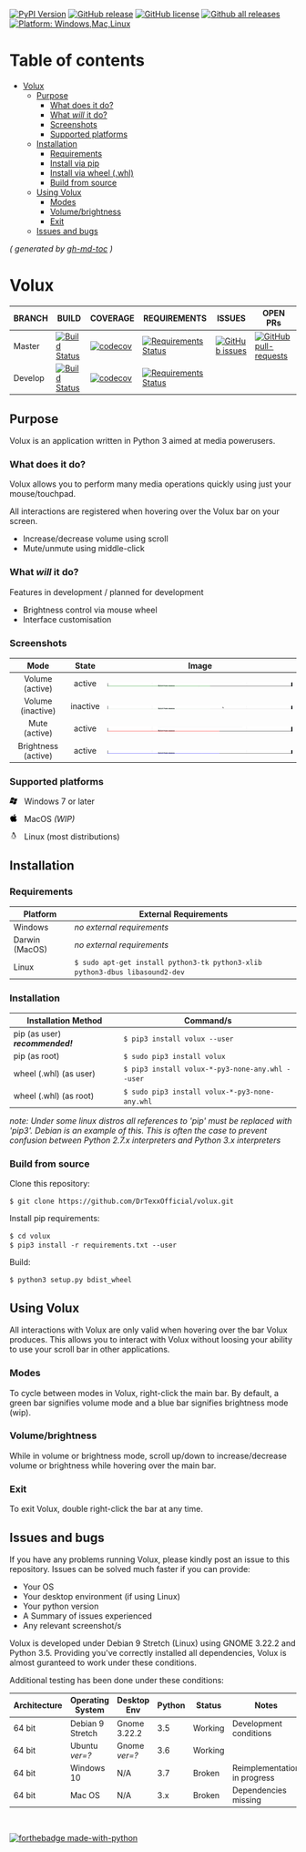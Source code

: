 [![PyPI Version](https://img.shields.io/pypi/v/volux.svg)](https://pypi.python.org/pypi/volux/)
[![GitHub release](https://img.shields.io/github/release-pre/drtexxofficial/volux.svg)](https://GitHub.com/DrTexxOfficial/volux/releases/)
[![GitHub license](https://img.shields.io/github/license/DrTexxOfficial/volux.svg?branch=master)](https://github.com/DrTexxOfficial/volux/blob/master/LICENSE)
[![Github all releases](https://img.shields.io/github/downloads/DrTexxOfficial/volux/total.svg)](https://GitHub.com/DrTexxOfficial/volux/releases/)
[![Platform: Windows,Mac,Linux](https://img.shields.io/badge/Platform-Windows%20%7C%20Mac%20%7C%20Linux-blue.svg)](#)

Table of contents
=================
<!--ts-->
   * [Volux](#volux)
      * [Purpose](#purpose)
         * [What does it do?](#what-does-it-do)
         * [What <em>will</em> it do?](#what-will-it-do)
         * [Screenshots](#screenshots)
         * [Supported platforms](#supported-platforms)
      * [Installation](#installation)
         * [Requirements](#requirements)
         * [Install via pip](#install-via-pip)
         * [Install via wheel (.whl)](#install-via-wheel-whl)
         * [Build from source](#build-from-source)
      * [Using Volux](#using-volux)
         * [Modes](#modes)
         * [Volume/brightness](#volumebrightness)
         * [Exit](#exit)
      * [Issues and bugs](#issues-and-bugs)
<!--te-->
_( generated by [gh-md-toc](https://github.com/ekalinin/github-markdown-toc) )_

# Volux 
| BRANCH  | BUILD | COVERAGE | REQUIREMENTS | ISSUES | OPEN PRs |
| ---     | ---          | ---      | ---          | ---    | ---      |
| Master  | [![Build Status](https://travis-ci.org/DrTexxOfficial/volux.svg?branch=master)](https://travis-ci.org/DrTexxOfficial/volux) | [![codecov](https://codecov.io/gh/DrTexxOfficial/volux/branch/master/graph/badge.svg)](https://codecov.io/gh/DrTexxOfficial/volux) | [![Requirements Status](https://requires.io/github/DrTexxOfficial/volux/requirements.svg?branch=master)](https://requires.io/github/DrTexxOfficial/volux/requirements/?branch=master) | [![GitHub issues](https://img.shields.io/github/issues/DrTexxOfficial/volux.svg?branch=master)](https://GitHub.com/DrTexxOfficial/volux/issues/) | [![GitHub pull-requests](https://img.shields.io/github/issues-pr/DrTexxOfficial/volux.svg?branch=master)](https://GitHub.com/DrTexxOfficial/volux/pull/) |
| Develop | [![Build Status](https://travis-ci.org/DrTexxOfficial/volux.svg?branch=develop)](https://travis-ci.org/DrTexxOfficial/volux) | [![codecov](https://codecov.io/gh/DrTexxOfficial/volux/branch/develop/graph/badge.svg)](https://codecov.io/gh/DrTexxOfficial/volux) | [![Requirements Status](https://requires.io/github/DrTexxOfficial/volux/requirements.svg?branch=develop)](https://requires.io/github/DrTexxOfficial/volux/requirements/?branch=develop)


## Purpose
Volux is an application written in Python 3 aimed at media powerusers.

### What does it do?
Volux allows you to perform many media operations quickly using just your mouse/touchpad.

All interactions are registered when hovering over the Volux bar on your screen.

- Increase/decrease volume using scroll
- Mute/unmute using middle-click

### What _will_ it do?
Features in development / planned for development
- Brightness control via mouse wheel
- Interface customisation

### Screenshots

| Mode                | State    | Image |
| :---:               | :---:    | :---: |
| Volume (active)     | active   | <img src="docs/volume-active.jpg"/> |
| Volume (inactive)   | inactive | <img src="docs/volume-inactive.jpg"/> |
| Mute (active)       | active   | <img src="docs/mute-active.jpg"/> |
| Brightness (active) | active   | <img src="docs/brightness-active.jpg"/> |

### Supported platforms

<img src="docs/Platform_Windows.svg" width="14pt"/>&nbsp;&nbsp; Windows 7 or later

<img src="docs/Platform_Mac.svg" width="14pt"/>&nbsp;&nbsp; MacOS _(WIP)_

<img src="docs/Platform_Linux.svg" width="14pt"/>&nbsp;&nbsp; Linux (most distributions)

## Installation
### Requirements
| Platform       | External Requirements      |
| ---            | ---                        |
| Windows        | _no external requirements_ |
| Darwin (MacOS) | _no external requirements_ |
| Linux          | ```$ sudo apt-get install python3-tk python3-xlib python3-dbus libasound2-dev``` |

### Installation
| Installation Method              | Command/s                                            |
| ---                              | ---                                                  |
| pip (as user) ***recommended!*** | ```$ pip3 install volux --user```                    |
| pip (as root)                    | ```$ sudo pip3 install volux```                      |
| wheel (.whl) (as user)           | ```$ pip3 install volux-*-py3-none-any.whl --user``` |
| wheel (.whl) (as root)           | ```$ sudo pip3 install volux-*-py3-none-any.whl```   |

_note: Under some linux distros all references to 'pip' must be replaced with 'pip3'. Debian is an example of this. This is often the case to prevent confusion between Python 2.7.x interpreters and Python 3.x interpreters_    

### Build from source
Clone this repository:

    $ git clone https://github.com/DrTexxOfficial/volux.git

Install pip requirements:

    $ cd volux
    $ pip3 install -r requirements.txt --user

Build:

    $ python3 setup.py bdist_wheel

## Using Volux
All interactions with Volux are only valid when hovering over the bar Volux produces. This allows you to interact with Volux without loosing your ability to use your scroll bar in other applications.

### Modes
To cycle between modes in Volux, right-click the main bar. By default, a green bar signifies volume mode and a blue bar signifies brightness mode (wip).

### Volume/brightness
While in volume or brightness mode, scroll up/down to increase/decrease volume or brightness while hovering over the main bar.

### Exit
To exit Volux, double right-click the bar at any time.

## Issues and bugs
If you have any problems running Volux, please kindly post an issue to this repository. Issues can be solved much faster if you can provide:

- Your OS
- Your desktop environment (if using Linux)
- Your python version
- A Summary of issues experienced
- Any relevant screenshot/s

Volux is developed under Debian 9 Stretch (Linux) using GNOME 3.22.2 and Python 3.5. Providing you've correctly installed all dependencies, Volux is almost guranteed to work under these conditions.

Additional testing has been done under these conditions:

| Architecture | Operating System | Desktop Env   | Python | Status  | Notes                        |
| ---          | ---              | ---           | ---    | ---     | ---                          |
| 64 bit       | Debian 9 Stretch | Gnome 3.22.2  | 3.5    | Working | Development conditions       |
| 64 bit       | Ubuntu _ver=?_   | Gnome _ver=?_ | 3.6    | Working |                              |
| 64 bit       | Windows 10       | N/A           | 3.7    | Broken  | Reimplementation in progress |
| 64 bit       | Mac OS           | N/A           | 3.x    | Broken  | Dependencies missing         |

<br/>

[![forthebadge made-with-python](http://ForTheBadge.com/images/badges/made-with-python.svg)](https://www.python.org/)
